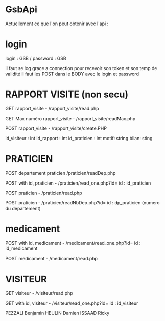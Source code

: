 # GsbApi
Actuellement ce que l'on peut obtenir avec l'api :

# login
login : GSB / password : GSB 

il faut se log grace a connection pour recevoir son token et son temp de validité
il faut les POST dans le BODY avec le login et password

# RAPPORT VISITE (non secu)
GET rapport_visite - /rapport_visite/read.php

GET Max numéro rapport_visite - /rapport_visite/readMax.php

POST rapport_visite - /rapport_visite/create.PHP

id_visiteur : int id_rapport : int id_praticien : int motif: string bilan: sting

# PRATICIEN
POST departement praticien /praticien/readDep.php

POST with id, praticien - /praticien/read_one.php?id= id : id_praticien

POST praticien - /praticien/read.php

POST praticien - /praticien/readNbDep.php?id= id : dp_praticien (numero du departement)

# medicament
POST with id, medicament - /medicament/read_one.php?id= id : id_medicament

POST medicament - /medicament/read.php

# VISITEUR
GET visiteur - /visiteur/read.php

GET with id, visiteur - /visiteur/read_one.php?id= id : id_visiteur



PEZZALI Benjamin HEULIN Damien ISSAAD Ricky
